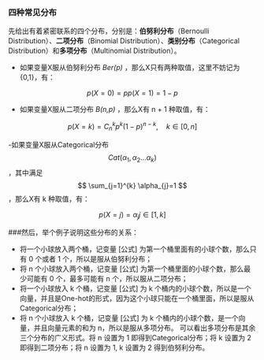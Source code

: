 <head>
        <script src="https://cdn.mathjax.org/mathjax/latest/MathJax.js?config=TeX-AMS-MML_HTMLorMML" type="text/javascript"></script>
</head>

### 四种常见分布
先给出有着紧密联系的四个分布，分别是：**伯努利分布**（Bernoulli Distribution）、**二项分布**（Binomial Distribution）、**类别分布**（Categorical Distribution）和**多项分布**（Multinomial Distribution）。

- 如果变量X服从伯努利分布 _Ber(p)_ ，那么X只有两种取值，这里不妨记为{0,1}，有：

$$
p(X=0)=p p(X=1)=1-p
$$

- 如果变量X服从二项分布 _B(n,p)_ ，那么X有 n + 1 种取值，有：

$$
p(X=k)=C_{n}^{k} p^{k}(1-p)^{n-k}, \quad k \in[0, n]
$$

-如果变量X服从Categorical分布
$$
Cat( \alpha_{1}, \alpha_{2} ... \alpha_{k})
$$
，其中满足
$$
\sum_{j=1}^{k} \alpha_{j}=1
$$
，那么X有 k 种取值，有：

$$
p(X=j)= \alpha_{j} j \in[1, k]
$$

###然后，举个例子说明这些分布的关系：
- 将一个小球放入两个桶，记变量 [公式] 为第一个桶里面有的小球个数，那么只有 0 个或者 1 个，所以是服从伯努利分布；
- 将 n 个小球放入两个桶，记变量 [公式] 为第一个桶里面的小球个数，那么最少可能有 0 个，最多可能有 n 个，所以服从二项分布；
- 将一个小球放入 k 个桶，记变量 [公式] 为 k 个桶内的小球个数，所以是一个向量，并且是One-hot的形式，因为这个小球只能在一个桶里面，所以是服从Categorical分布；
- 将 n 个小球放入 k 个桶，记变量 [公式] 为 k 个桶内的小球个数，是一个向量，并且向量元素的和为 n，所以是服从多项分布。
可以看出多项分布是其余三个分布的广义形式。将 n 设置为 1 即得到Categorical分布；将 k 设置为 2 即得到二项分布；将 n 设置为 1, k 设置为 2 得到伯努利分布。
